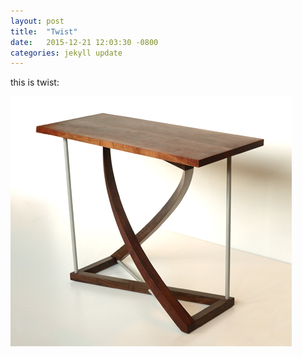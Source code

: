 ```yaml
---
layout: post
title:  "Twist"
date:   2015-12-21 12:03:30 -0800
categories: jekyll update
---
```

this is twist:

![Twist from an angle](/assets/portfolio/twist/cover.jpg)
